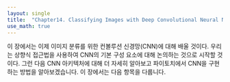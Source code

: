 ```yaml
---
layout: single
title:  "Chapter14. Classifying Images with Deep Convolutional Neural Networkss"
use_math: true
---
```


 이 장에서는 이제 이미지 분류를 위한 컨볼루션 신경망(CNN)에 대해 배울 것이다. 우리는 상향식 접근법을 사용하여 CNN의 기본 구성 요소에 대해 논의하는 것으로 시작할 것이다. 그런 다음 CNN 아키텍처에 대해 더 자세히 알아보고 파이토치에서 CNN을 구현하는 방법을 알아보겠습니다. 이 장에서는 다음 항목을 다룹니다.
